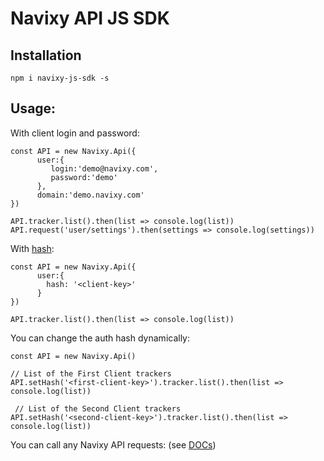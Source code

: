 # Navixy API JS SDK

## Installation
```
npm i navixy-js-sdk -s
```

## Usage:
With client login and password:
```
const API = new Navixy.Api({
      user:{
         login:'demo@navixy.com',
         password:'demo'
      },
      domain:'demo.navixy.com'
})

API.tracker.list().then(list => console.log(list))
API.request('user/settings').then(settings => console.log(settings))
```

With [hash](https://developers.navixy.com/#/api/resources/user/?id=auth):

```
const API = new Navixy.Api({
      user:{
        hash: '<client-key>'
      }
})

API.tracker.list().then(list => console.log(list))
```

You can change the auth hash dynamically:

```
const API = new Navixy.Api()

// List of the First Client trackers
API.setHash('<first-client-key>').tracker.list().then(list => console.log(list))

 // List of the Second Client trackers
API.setHash('<second-client-key>').tracker.list().then(list => console.log(list))
```

You can call any Navixy API requests: (see [DOCs](https://developers.navixy.com/#/api/getting-started/))


